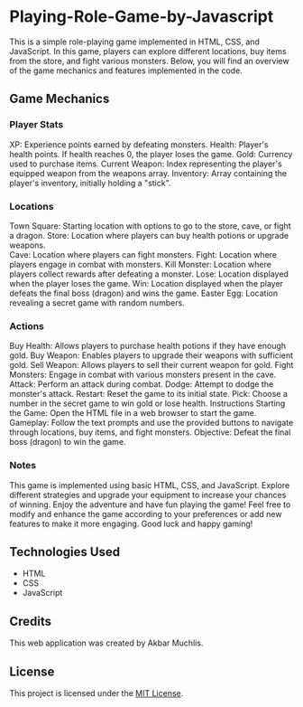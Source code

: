 # Playing-Role-Game-by-Javascript

This is a simple role-playing game implemented in HTML, CSS, and JavaScript. In this game, players can explore different locations, buy items from the store, and fight various monsters. Below, you will find an overview of the game mechanics and features implemented in the code.

## Game Mechanics

### Player Stats

  XP: Experience points earned by defeating monsters.
  Health: Player's health points. If health reaches 0, the player loses the game.
  Gold: Currency used to purchase items.
  Current Weapon: Index representing the player's equipped weapon from the weapons array.
  Inventory: Array containing the player's inventory, initially holding a "stick".

### Locations

  Town Square: Starting location with options to go to the store, cave, or fight a dragon.
  Store: Location where players can buy health potions or upgrade weapons.  
  Cave: Location where players can fight monsters.
  Fight: Location where players engage in combat with monsters.
  Kill Monster: Location where players collect rewards after defeating a monster.
  Lose: Location displayed when the player loses the game.
  Win: Location displayed when the player defeats the final boss (dragon) and wins the game.
  Easter Egg: Location revealing a secret game with random numbers.

### Actions

  Buy Health: Allows players to purchase health potions if they have enough gold.
  Buy Weapon: Enables players to upgrade their weapons with sufficient gold.
  Sell Weapon: Allows players to sell their current weapon for gold.
  Fight Monsters: Engage in combat with various monsters present in the cave.
  Attack: Perform an attack during combat.
  Dodge: Attempt to dodge the monster's attack.
  Restart: Reset the game to its initial state.
  Pick: Choose a number in the secret game to win gold or lose health.
  Instructions
  Starting the Game: Open the HTML file in a web browser to start the game.
  Gameplay: Follow the text prompts and use the provided buttons to navigate through locations, buy items, and fight monsters.
  Objective: Defeat the final boss (dragon) to win the game.

### Notes

This game is implemented using basic HTML, CSS, and JavaScript.
Explore different strategies and upgrade your equipment to increase your chances of winning.
Enjoy the adventure and have fun playing the game!
Feel free to modify and enhance the game according to your preferences or add new features to make it more engaging. Good luck and happy gaming!

## Technologies Used

- HTML
- CSS
- JavaScript

## Credits

This web application was created by Akbar Muchlis.

## License

This project is licensed under the [MIT License](https://opensource.org/licenses/MIT).
